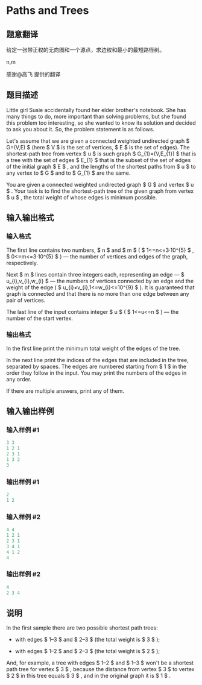# Paths and Trees

## 题意翻译

给定一张带正权的无向图和一个源点，求边权和最小的最短路径树。

n,m

感谢@高飞 提供的翻译

## 题目描述

Little girl Susie accidentally found her elder brother's notebook. She has many things to do, more important than solving problems, but she found this problem too interesting, so she wanted to know its solution and decided to ask you about it. So, the problem statement is as follows.

Let's assume that we are given a connected weighted undirected graph $ G=(V,E) $ (here $ V $ is the set of vertices, $ E $ is the set of edges). The shortest-path tree from vertex $ u $ is such graph $ G_{1}=(V,E_{1}) $ that is a tree with the set of edges $ E_{1} $ that is the subset of the set of edges of the initial graph $ E $ , and the lengths of the shortest paths from $ u $ to any vertex to $ G $ and to $ G_{1} $ are the same.

You are given a connected weighted undirected graph $ G $ and vertex $ u $ . Your task is to find the shortest-path tree of the given graph from vertex $ u $ , the total weight of whose edges is minimum possible.

## 输入输出格式

### 输入格式

The first line contains two numbers, $ n $ and $ m $ ( $ 1<=n<=3·10^{5} $ , $ 0<=m<=3·10^{5} $ ) — the number of vertices and edges of the graph, respectively.

Next $ m $ lines contain three integers each, representing an edge — $ u_{i},v_{i},w_{i} $ — the numbers of vertices connected by an edge and the weight of the edge ( $ u_{i}≠v_{i},1<=w_{i}<=10^{9} $ ). It is guaranteed that graph is connected and that there is no more than one edge between any pair of vertices.

The last line of the input contains integer $ u $ ( $ 1<=u<=n $ ) — the number of the start vertex.

### 输出格式

In the first line print the minimum total weight of the edges of the tree.

In the next line print the indices of the edges that are included in the tree, separated by spaces. The edges are numbered starting from $ 1 $ in the order they follow in the input. You may print the numbers of the edges in any order.

If there are multiple answers, print any of them.

## 输入输出样例

### 输入样例 #1

```cpp
3 3
1 2 1
2 3 1
1 3 2
3

```
### 输出样例 #1

```cpp
2
1 2 

```
### 输入样例 #2

```cpp
4 4
1 2 1
2 3 1
3 4 1
4 1 2
4

```
### 输出样例 #2

```cpp
4
2 3 4 

```
## 说明

In the first sample there are two possible shortest path trees:

- with edges $ 1–3 $ and $ 2–3 $ (the total weight is $ 3 $ );

- with edges $ 1–2 $ and $ 2–3 $ (the total weight is $ 2 $ );

And, for example, a tree with edges $ 1–2 $ and $ 1–3 $ won't be a shortest path tree for vertex $ 3 $ , because the distance from vertex $ 3 $ to vertex $ 2 $ in this tree equals $ 3 $ , and in the original graph it is $ 1 $ .

